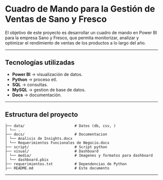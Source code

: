 # Cuadro de Mando para la Gestión de Ventas de Sano y Fresco

El objetivo de este proyecto es desarrollar un cuadro de mando en Power BI para la empresa
Sano y Fresco, que permita monitorizar, analizar y optimizar el rendimiento de ventas de los 
productos a lo largo del año.

---

## Tecnologías utilizadas
- **Power BI** → visualización de datos.
- **Python** → proceso etl.  
- **SQL** → consultas.
- **MySQL** → gestion de base de datos.
- **Docs** → documentación.
---

## Estructura del proyecto
```
├── data/                       # Datos (db, csv, ) 
│ └── .   
├── docs/                       # Documentacion  
│ └── Analisis de Insights.docx  
│ └── Requerimientos Funcionales de Negocio.docx 
├── script/                     # Script python
├── visual/                     # Dashboard
│ └── media/                    # Imagenes y formatos para dashboard
│ └── dashboard.pbix
├── requerimientos.txt          # Dependencias de Python  
├── README.md                   # Este documento
```
---